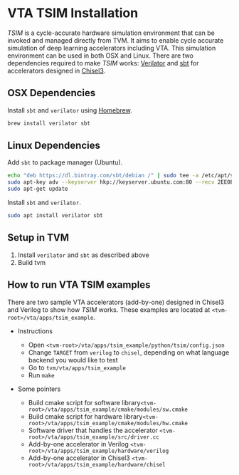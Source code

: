 <!--- Licensed to the Apache Software Foundation (ASF) under one -->
<!--- or more contributor license agreements.  See the NOTICE file -->
<!--- distributed with this work for additional information -->
<!--- regarding copyright ownership.  The ASF licenses this file -->
<!--- to you under the Apache License, Version 2.0 (the -->
<!--- "License"); you may not use this file except in compliance -->
<!--- with the License.  You may obtain a copy of the License at -->

<!---   http://www.apache.org/licenses/LICENSE-2.0 -->

<!--- Unless required by applicable law or agreed to in writing, -->
<!--- software distributed under the License is distributed on an -->
<!--- "AS IS" BASIS, WITHOUT WARRANTIES OR CONDITIONS OF ANY -->
<!--- KIND, either express or implied.  See the License for the -->
<!--- specific language governing permissions and limitations -->
<!--- under the License. -->

VTA TSIM Installation
======================

*TSIM* is a cycle-accurate hardware simulation environment that can be invoked and managed directly from TVM. It aims to enable cycle accurate simulation of deep learning accelerators including VTA.
This simulation environment can be used in both OSX and Linux.
There are two dependencies required to make *TSIM* works: [Verilator](https://www.veripool.org/wiki/verilator) and [sbt](https://www.scala-sbt.org/) for accelerators designed in [Chisel3](https://github.com/freechipsproject/chisel3).

## OSX Dependencies

Install `sbt` and `verilator` using [Homebrew](https://brew.sh/).

```bash
brew install verilator sbt
```

## Linux Dependencies

Add `sbt` to package manager (Ubuntu).

```bash
echo "deb https://dl.bintray.com/sbt/debian /" | sudo tee -a /etc/apt/sources.list.d/sbt.list
sudo apt-key adv --keyserver hkp://keyserver.ubuntu.com:80 --recv 2EE0EA64E40A89B84B2DF73499E82A75642AC823
sudo apt-get update
```

Install `sbt` and `verilator`.

```bash
sudo apt install verilator sbt
```

## Setup in TVM

1. Install `verilator` and `sbt` as described above
2. Build tvm

## How to run VTA TSIM examples

There are two sample VTA accelerators (add-by-one) designed in Chisel3 and Verilog to show how *TSIM* works.
These examples are located at `<tvm-root>/vta/apps/tsim_example`.

* Instructions
    * Open `<tvm-root>/vta/apps/tsim_example/python/tsim/config.json`
    * Change `TARGET` from `verilog` to `chisel`, depending on what language backend you would like to test
    * Go to `tvm/vta/apps/tsim_example`
    * Run `make`

* Some pointers
    * Build cmake script for software library`<tvm-root>/vta/apps/tsim_example/cmake/modules/sw.cmake`
    * Build cmake script for hardware library`<tvm-root>/vta/apps/tsim_example/cmake/modules/hw.cmake`
    * Software driver that handles the accelerator `<tvm-root>/vta/apps/tsim_example/src/driver.cc`
    * Add-by-one accelerator in Verilog `<tvm-root>/vta/apps/tsim_example/hardware/verilog`
    * Add-by-one accelerator in Chisel3 `<tvm-root>/vta/apps/tsim_example/hardware/chisel`
